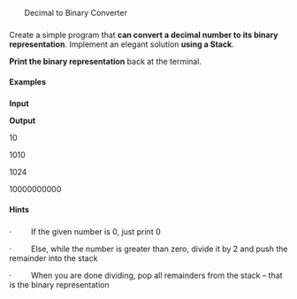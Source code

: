       
Decimal to Binary Converter

### 

Create
a simple program that **can convert a
decimal number to its binary representation**. Implement an elegant solution **using a Stack**.

**Print the binary representation**
back at the terminal.

#### Examples

### 

 

**Input**

 

**Output**

 

10

 

1010

 

1024

 

10000000000

#### Hints

### 

·        
If the given number is 0, just
print 0

·        
Else, while the number is
greater than zero, divide it by 2 and push the remainder into the stack

·        
When you are done dividing, pop
all remainders from the stack – that is the binary representation
